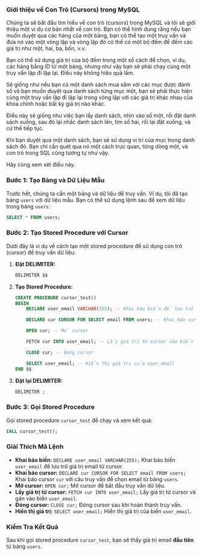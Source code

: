 ### Giới thiệu về Con Trỏ (Cursors) trong MySQL

Chúng ta sẽ bắt đầu tìm hiểu về con trỏ (cursors) trong MySQL và tôi sẽ giới thiệu một ví dụ cơ bản nhất về con trỏ.
Bạn có thể hình dung rằng nếu bạn muốn duyệt qua các hàng của một bảng, bạn có thể tạo một truy vấn và đưa nó vào một vòng lặp và vòng lặp đó có thể có một bộ đếm để đếm các giá trị như một, hai, ba, bốn, v.v.

Bạn có thể sử dụng giá trị của bộ đếm trong một số cách để chọn, ví dụ, các hàng bằng ID từ một bảng, nhưng như vậy bạn sẽ phải chạy cùng một truy vấn lặp đi lặp lại. Điều này không hiệu quả lắm.

Sẽ giống như nếu bạn có một danh sách mua sắm với các mục được đánh số và bạn muốn duyệt qua danh sách từng mục một, bạn sẽ phải thực hiện cùng một truy vấn lặp đi lặp lại trong vòng lặp với các giá trị khác nhau của khóa chính hoặc bất kỳ giá trị nào khác.

Điều này sẽ giống như việc bạn lấy danh sách, nhìn vào số một, rồi đặt danh sách xuống, sau đó lại nhấc danh sách lên, tìm số hai, rồi lại đặt xuống, và cứ thế tiếp tục.

Khi bạn duyệt qua một danh sách, bạn sẽ sử dụng vị trí của mục trong danh sách đó. Bạn chỉ cần quét qua nó một cách trực quan, từng dòng một, và con trỏ trong SQL cũng tương tự như vậy.

Hãy cùng xem xét điều này.

### Bước 1: Tạo Bảng và Dữ Liệu Mẫu

Trước hết, chúng ta cần một bảng và dữ liệu để truy vấn. Ví dụ, tôi đã tạo bảng `users` với dữ liệu mẫu. Bạn có thể sử dụng lệnh sau để xem dữ liệu trong bảng `users`:

```sql
SELECT * FROM users;
```

### Bước 2: Tạo Stored Procedure với Cursor

Dưới đây là ví dụ về cách tạo một stored procedure để sử dụng con trỏ (cursor) để truy vấn dữ liệu:

1. **Đặt DELIMITER:**
    ```sql
    DELIMITER $$
    ```

2. **Tạo Stored Procedure:**
    ```sql
    CREATE PROCEDURE cursor_test()
    BEGIN
        DECLARE user_email VARCHAR(255); -- Khai báo biến để lưu trữ email từ cursor

        DECLARE cur CURSOR FOR SELECT email FROM users; -- Khai báo cursor cho câu truy vấn

        OPEN cur; -- Mở cursor

        FETCH cur INTO user_email; -- Lấy giá trị từ cursor vào biến user_email

        CLOSE cur; -- Đóng cursor

        SELECT user_email; -- Hiển thị giá trị của user_email
    END $$
    ```

3. **Đặt lại DELIMITER:**
    ```sql
    DELIMITER ;
    ```

### Bước 3: Gọi Stored Procedure

Gọi stored procedure `cursor_test` để chạy và xem kết quả:

```sql
CALL cursor_test();
```

### Giải Thích Mã Lệnh

- **Khai báo biến:** `DECLARE user_email VARCHAR(255);` Khai báo biến `user_email` để lưu trữ giá trị email từ cursor.
- **Khai báo cursor:** `DECLARE cur CURSOR FOR SELECT email FROM users;` Khai báo cursor `cur` với câu truy vấn để chọn email từ bảng `users`.
- **Mở cursor:** `OPEN cur;` Mở cursor để bắt đầu truy vấn dữ liệu.
- **Lấy giá trị từ cursor:** `FETCH cur INTO user_email;` Lấy giá trị từ cursor và gán vào biến `user_email`.
- **Đóng cursor:** `CLOSE cur;` Đóng cursor sau khi hoàn thành truy vấn.
- **Hiển thị giá trị:** `SELECT user_email;` Hiển thị giá trị của biến `user_email`.

### Kiểm Tra Kết Quả

Sau khi gọi stored procedure `cursor_test`, bạn sẽ thấy giá trị email **đầu tiên** từ bảng `users`.
